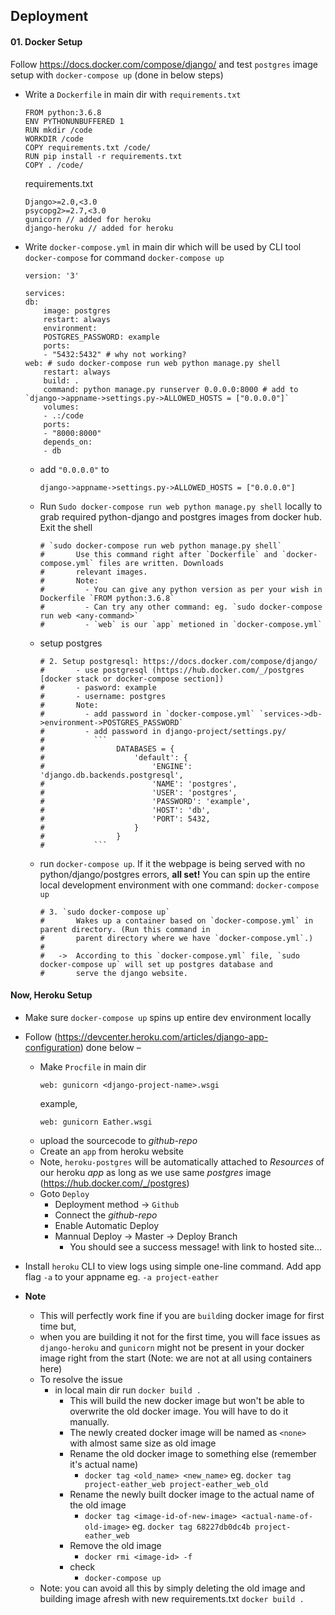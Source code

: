 ## Deployment

#### 01. Docker Setup

Follow https://docs.docker.com/compose/django/ and test `postgres` image setup with `docker-compose up` (done in below steps)

- Write a `Dockerfile` in main dir with `requirements.txt`
    ```
    FROM python:3.6.8
    ENV PYTHONUNBUFFERED 1
    RUN mkdir /code
    WORKDIR /code
    COPY requirements.txt /code/
    RUN pip install -r requirements.txt
    COPY . /code/
    ```
    requirements.txt
    ```
    Django>=2.0,<3.0
    psycopg2>=2.7,<3.0
    gunicorn // added for heroku
    django-heroku // added for heroku
    ```

- Write `docker-compose.yml` in main dir which will be used by CLI tool `docker-compose` for command `docker-compose up`

    ```
    version: '3'

    services:
    db:
        image: postgres
        restart: always
        environment:
        POSTGRES_PASSWORD: example
        ports:
        - "5432:5432" # why not working?
    web: # sudo docker-compose run web python manage.py shell
        restart: always
        build: .
        command: python manage.py runserver 0.0.0.0:8000 # add to `django->appname->settings.py->ALLOWED_HOSTS = ["0.0.0.0"]` 
        volumes:
        - .:/code
        ports:
        - "8000:8000"
        depends_on:
        - db
    ```
    
    - add `"0.0.0.0"` to 
        ```
        django->appname->settings.py->ALLOWED_HOSTS = ["0.0.0.0"]
        ``` 
    
    - Run `Sudo docker-compose run web python manage.py shell` locally to grab required python-django and postgres images from docker hub. Exit the shell
        ```
        # `sudo docker-compose run web python manage.py shell`
        #       Use this command right after `Dockerfile` and `docker-compose.yml` files are written. Downloads
        #       relevant images. 
        #       Note: 
        #         - You can give any python version as per your wish in Dockerfile `FROM python:3.6.8`
        #         - Can try any other command: eg. `sudo docker-compose run web <any-command>`
        #         - `web` is our `app` metioned in `docker-compose.yml`
        ```
    
    - setup postgres
        ```
        # 2. Setup postgresql: https://docs.docker.com/compose/django/
        #       - use postgresql (https://hub.docker.com/_/postgres [docker stack or docker-compose section])
        #       - pasword: example
        #       - username: postgres
        #       Note:
        #         - add password in `docker-compose.yml` `services->db->environment->POSTGRES_PASSWORD`
        #         - add password in django-project/settings.py/
        #           ```    
        #                DATABASES = {
        #                    'default': {
        #                        'ENGINE': 'django.db.backends.postgresql',
        #                        'NAME': 'postgres',
        #                        'USER': 'postgres',
        #                        'PASSWORD': 'example',
        #                        'HOST': 'db',
        #                        'PORT': 5432,
        #                    }
        #                }
        #           ```
        ```
    - run `docker-compose up`. If it the webpage is being served with no python/django/postgres errors, **all set!** You can spin up the entire local development environment with one command: `docker-compose up`
        ```
        # 3. `sudo docker-compose up`
        #       Wakes up a container based on `docker-compose.yml` in parent directory. (Run this command in
        #       parent directory where we have `docker-compose.yml`.)
        #       
        #   ->  According to this `docker-compose.yml` file, `sudo docker-compose up` will set up postgres database and
        #       serve the django website.
        ```
#### Now, Heroku Setup

- Make sure `docker-compose up` spins up entire dev environment locally
- Follow (https://devcenter.heroku.com/articles/django-app-configuration) done below –
    - Make `Procfile` in main dir
        ```
        web: gunicorn <django-project-name>.wsgi
        ```
        example,
        ```
        web: gunicorn Eather.wsgi
        ```
    - upload the sourcecode to *github-repo*
    - Create an `app` from heroku website
    - Note, `heroku-postgres` will be automatically attached to *Resources* of our heroku *app* as long as we use same *postgres* image (https://hub.docker.com/_/postgres)
    - Goto `Deploy`
        - Deployment method -> `Github`
        - Connect the *github-repo*
        - Enable Automatic Deploy
        - Mannual Deploy -> Master -> Deploy Branch
            - You should see a success message! with link to hosted site... 

- Install `heroku` CLI to view logs using simple one-line command. Add app flag `-a` to your appname eg. `-a project-eather`

- **Note**
    - This will perfectly work fine if you are `build`ing docker image for first time but,
    - when you are building it not for the first time, you will face issues as `django-heroku` and `gunicorn` might not be present in your docker image right from the start (Note: we are not at all using containers here)
    - To resolve the issue
        - in local main dir run `docker build .`
            - This will build the new docker image but won't be able to overwrite the old docker image. You will have to do it manually.
            - The newly created docker image will be named as `<none>` with almost same size as old image
            - Rename the old docker image to something else (remember it's actual name)
                - `docker tag <old_name> <new_name>` eg. `docker tag project-eather_web project-eather_web_old`
            - Rename the newly built docker image to the actual name of the old image
                - `docker tag <image-id-of-new-image> <actual-name-of-old-image>` eg. `docker tag 68227db0dc4b project-eather_web`
            - Remove the old image
                - `docker rmi <image-id> -f`
            - check
                - `docker-compose up`
    - Note: you can avoid all this by simply deleting the old image and building image afresh with new requirements.txt `docker build .`